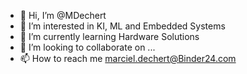 - 👋 Hi, I’m @MDechert
- 👀 I’m interested in KI, ML and Embedded Systems
- 🌱 I’m currently learning Hardware Solutions
- 💞️ I’m looking to collaborate on ...
- 📫 How to reach me marciel.dechert@Binder24.com

<!---
MDechert/MDechert is a ✨ special ✨ repository because its `README.md` (this file) appears on your GitHub profile.
You can click the Preview link to take a look at your changes.
--->
